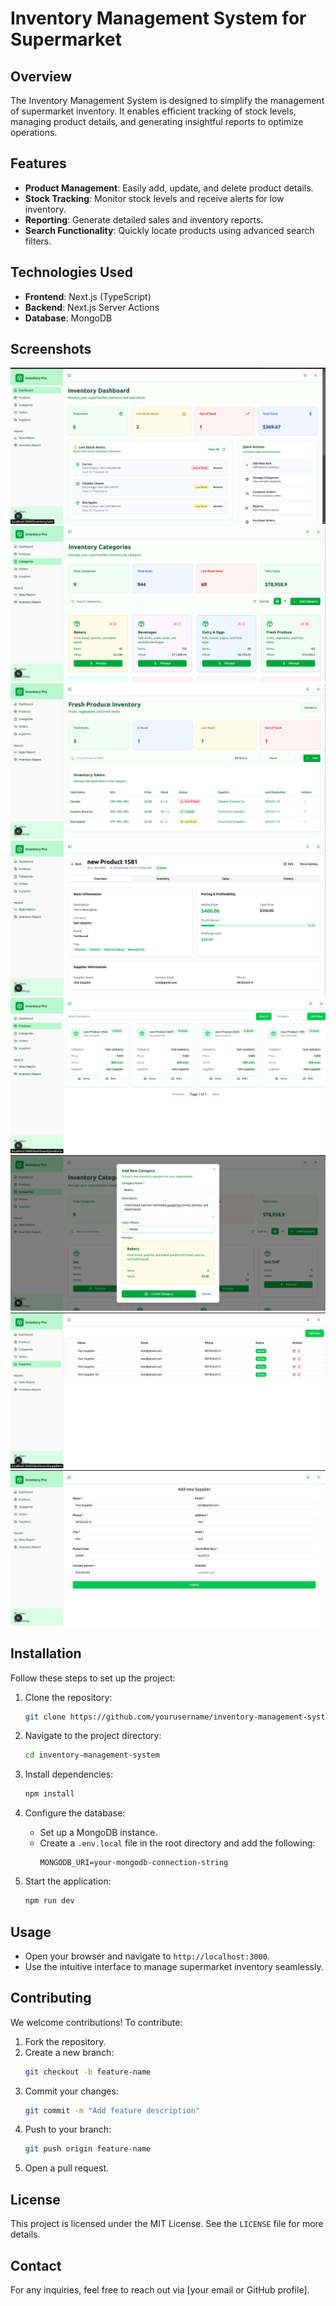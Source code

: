 # Inventory Management System for Supermarket

## Overview

The Inventory Management System is designed to simplify the management of supermarket inventory. It enables efficient tracking of stock levels, managing product details, and generating insightful reports to optimize operations.

## Features

- **Product Management**: Easily add, update, and delete product details.
- **Stock Tracking**: Monitor stock levels and receive alerts for low inventory.
- **Reporting**: Generate detailed sales and inventory reports.
- **Search Functionality**: Quickly locate products using advanced search filters.

## Technologies Used

- **Frontend**: Next.js (TypeScript)
- **Backend**: Next.js Server Actions
- **Database**: MongoDB

## Screenshots
![alt text](image-8.png)
![alt text](image-1.png)
![alt text](image-2.png)
![alt text](image-3.png)
![alt text](image-4.png)
![alt text](image-5.png)
![alt text](image-6.png)
![alt text](image-7.png)

## Installation

Follow these steps to set up the project:

1. Clone the repository:

    ```bash
    git clone https://github.com/yourusername/inventory-management-system.git
    ```

2. Navigate to the project directory:

    ```bash
    cd inventory-management-system
    ```
3. Install dependencies:
    ```bash
    npm install
    ```
4. Configure the database:
    - Set up a MongoDB instance.
    - Create a `.env.local` file in the root directory and add the following:
      ```env
      MONGODB_URI=your-mongodb-connection-string
      ```
5. Start the application:
    ```bash
    npm run dev
    ```

## Usage
- Open your browser and navigate to `http://localhost:3000`.
- Use the intuitive interface to manage supermarket inventory seamlessly.

## Contributing
We welcome contributions! To contribute:

1. Fork the repository.
2. Create a new branch:
    ```bash
    git checkout -b feature-name
    ```
3. Commit your changes:
    ```bash
    git commit -m "Add feature description"
    ```
4. Push to your branch:
    ```bash
    git push origin feature-name
    ```
5. Open a pull request.

## License
This project is licensed under the MIT License. See the `LICENSE` file for more details.

## Contact
For any inquiries, feel free to reach out via [your email or GitHub profile].
